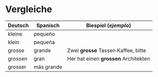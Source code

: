 # Vergleiche

| Deutsch      | Spanisch     | Biespiel (_ejemplo_)                  |
|--------------|--------------|---------------------------------------|
| kleine       | pequeño      |                                       |
| klein        | pequeña      |                                       |
| grosse       | grande       | Zwei **grosse** Tassen Kaffee, bitte  |
| grossen      | gran         | Her hat einen **grossen** Architekten |
| grosser      | más grande   |                                       |
